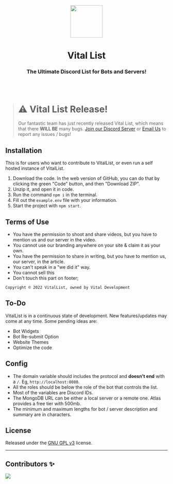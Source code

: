 <div align='center'>
  <img src="https://vitallist.xyz/img/icon.webp" height='100px' width='100px' />
  <h1>Vital List</h1>
  <h3>The Ultimate Discord List for Bots and Servers!</h3>
</div>
<br></br>


> # **⚠️ Vital List Release!**<br>
> Our fantastic team has just recently released Vital List, which means that there **WILL BE** many bugs. [Join our Discord Server](https://discord.gg/t8MP47FTq9) or [Email Us](mailto:contact@vitaldevs.org) to report any issues / bugs!


## Installation

This is for users who want to contribute to VitalList, or even run a self hosted instance of VitalList.

1. Download the code. In the web version of GitHub, you can do that by clicking the green "Code" button, and then "Download ZIP".
2. Unzip it, and open it in code.
3. Run the command `npm i` in the terminal.
4. Fill out the `example.env` file with your information.
5. Start the project with `npm start`.

## Terms of Use
  * You have the permission to shoot and share videos, but you have to mention us and our server in the video.</a><br>
  * You cannot use our branding anywhere on your site & claim it as your own.</a><br>
  * You have the permission to share in writing, but you have to mention us, our server, in the article.</a><br>
  * You can't speak in a "we did it" way.</a><br>
  * You cannot sell this</a><br>
  * Don't touch this part on footer;</a><br>
```
Copyright © 2022 VitalList, owned by Vital Development
```

## To-Do

VitalList is in a continuous state of development. New features/updates may come at any time. Some pending ideas are:

  * Bot Widgets
  * Bot Re-submit Option
  * Website Themes
  * Optimize the code

## Config

  * The domain variable should includes the protocol and **doesn't end** with a `/`. Eg, `http://localhost:8080`.
  * All the roles should be below the role of the bot that controls the list.
  * Most of the variables are Discord IDs.
  * The MongoDB URL can be either a local server or a remote one. Atlas provides a free tier with 500mb.
  * The minimum and maximum lengths for bot / server description and summary are in characters.

## License

Released under the [GNU GPL v3](https://www.gnu.org/licenses/gpl-3.0.en.html) license.

---

## Contributors ✨
<a href="https://github.com/VitalDevelopment/VitalList/graphs/contributors">
  <img src="https://contrib.rocks/image?repo=VitalDevelopment/VitalList"/>
</a>

